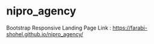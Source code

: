 # nipro_agency
Bootstrap Responsive Landing Page
Link : https://farabi-shohel.github.io/nipro_agency/
